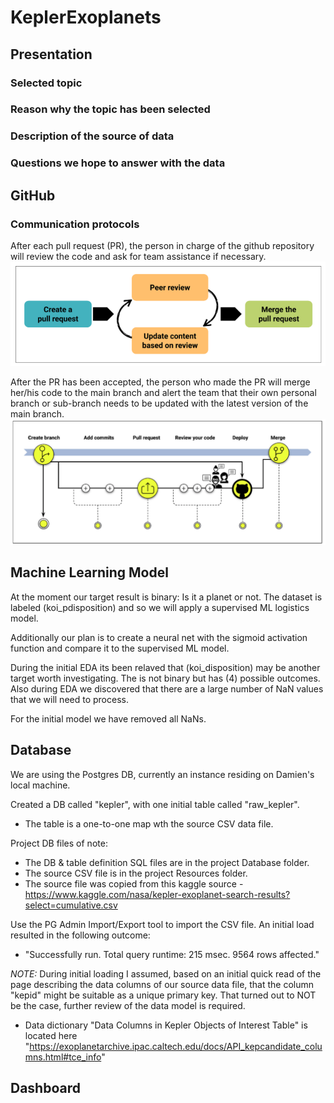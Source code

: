 # KeplerExoplanets

## Presentation

### Selected topic
### Reason why the topic has been selected
### Description of the source of data
### Questions we hope to answer with the data

## GitHub
### Communication protocols
After each pull request (PR), the person in charge of the github repository will review the code and ask for team assistance if necessary.
![review_process.png)](images/github/review_process.png)

After the PR has been accepted, the person who made the PR will merge her/his code to the main branch and alert the team that their own personal branch or sub-branch needs to be updated with the latest version of the main branch.
![github_merge.png)](images/github/github_merge.png)


## Machine Learning Model
At the moment our target result is binary: Is it a planet or not. 
The dataset is labeled (koi_pdisposition) and so we will apply a supervised ML logistics model.<br>

Additionally our plan is to create a neural net with the sigmoid activation function and compare it to the supervised ML model.

During the initial EDA its been relaved that (koi_disposition) may be another target worth investigating. The is not binary but has (4) possible outcomes.<br>
Also during EDA we discovered that there are a large number of NaN values that we will need to process.

For the initial model we have removed all NaNs.

## Database
We are using the Postgres DB, currently an instance residing on Damien's local machine.

Created a DB called "kepler", with one initial table called "raw_kepler".
- The table is a one-to-one map wth the source CSV data file.

Project DB files of note:
- The DB & table definition SQL files are in the project Database folder.
- The source CSV file is in the project Resources folder.
- The source file was copied from this kaggle source - https://www.kaggle.com/nasa/kepler-exoplanet-search-results?select=cumulative.csv

Use the PG Admin Import/Export tool to import the CSV file.
An initial load resulted in the following outcome:
- "Successfully run. Total query runtime: 215 msec. 9564 rows affected."

*NOTE:*
During initial loading I assumed, based on an initial quick read of the page describing the data columns of our source data file, that the column "kepid" might be suitable as a unique primary key. That turned out to NOT be the case, further review of the data model is required.
- Data dictionary "Data Columns in Kepler Objects of Interest Table" is located here "https://exoplanetarchive.ipac.caltech.edu/docs/API_kepcandidate_columns.html#tce_info"


## Dashboard

